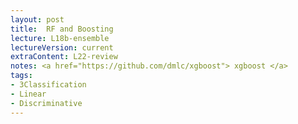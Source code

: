```yaml
---
layout: post
title:  RF and Boosting
lecture: L18b-ensemble
lectureVersion: current
extraContent: L22-review  
notes: <a href="https://github.com/dmlc/xgboost"> xgboost </a> 
tags:
- 3Classification
- Linear
- Discriminative
---
```

